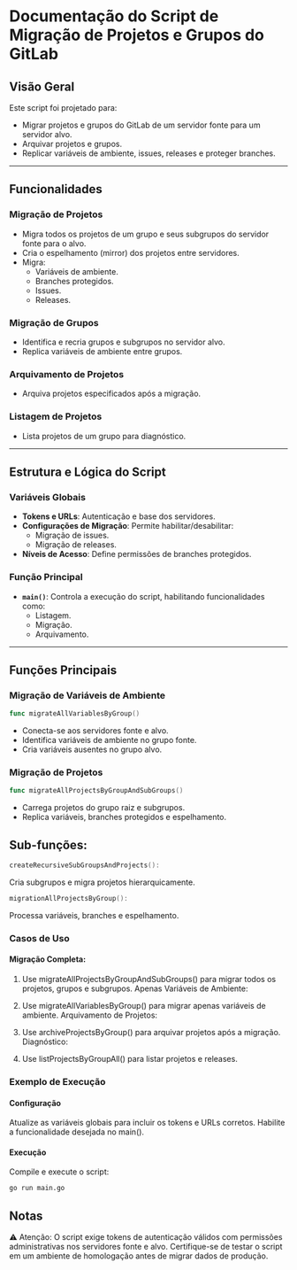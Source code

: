 # Documentação do Script de Migração de Projetos e Grupos do GitLab

## Visão Geral
Este script foi projetado para:
- Migrar projetos e grupos do GitLab de um servidor fonte para um servidor alvo.
- Arquivar projetos e grupos.
- Replicar variáveis de ambiente, issues, releases e proteger branches.

---

## Funcionalidades

### Migração de Projetos
- Migra todos os projetos de um grupo e seus subgrupos do servidor fonte para o alvo.
- Cria o espelhamento (mirror) dos projetos entre servidores.
- Migra:
  - Variáveis de ambiente.
  - Branches protegidos.
  - Issues.
  - Releases.

### Migração de Grupos
- Identifica e recria grupos e subgrupos no servidor alvo.
- Replica variáveis de ambiente entre grupos.

### Arquivamento de Projetos
- Arquiva projetos especificados após a migração.

### Listagem de Projetos
- Lista projetos de um grupo para diagnóstico.

---

## Estrutura e Lógica do Script

### Variáveis Globais
- **Tokens e URLs**: Autenticação e base dos servidores.
- **Configurações de Migração**: Permite habilitar/desabilitar:
  - Migração de issues.
  - Migração de releases.
- **Níveis de Acesso**: Define permissões de branches protegidos.

### Função Principal
- **`main()`**: Controla a execução do script, habilitando funcionalidades como:
  - Listagem.
  - Migração.
  - Arquivamento.

---

## Funções Principais

### Migração de Variáveis de Ambiente
```go
func migrateAllVariablesByGroup()
```
 - Conecta-se aos servidores fonte e alvo.
 - Identifica variáveis de ambiente no grupo fonte.
 - Cria variáveis ausentes no grupo alvo.
### Migração de Projetos
```go
func migrateAllProjectsByGroupAndSubGroups()
```
 - Carrega projetos do grupo raiz e subgrupos.
 - Replica variáveis, branches protegidos e espelhamento.
## Sub-funções:
```go
createRecursiveSubGroupsAndProjects():
```
Cria subgrupos e migra projetos hierarquicamente.
```go
migrationAllProjectsByGroup():
```
Processa variáveis, branches e espelhamento.

### Casos de Uso

#### Migração Completa:

1. Use migrateAllProjectsByGroupAndSubGroups() para migrar todos os projetos, grupos e subgrupos.
Apenas Variáveis de Ambiente:

2. Use migrateAllVariablesByGroup() para migrar apenas variáveis de ambiente.
Arquivamento de Projetos:

3. Use archiveProjectsByGroup() para arquivar projetos após a migração.
Diagnóstico:

4. Use listProjectsByGroupAll() para listar projetos e releases.

### Exemplo de Execução

#### Configuração
Atualize as variáveis globais para incluir os tokens e URLs corretos.
Habilite a funcionalidade desejada no main().
#### Execução

Compile e execute o script:

```bash
go run main.go
```

## Notas
⚠️ Atenção:
O script exige tokens de autenticação válidos com permissões administrativas nos servidores fonte e alvo.
Certifique-se de testar o script em um ambiente de homologação antes de migrar dados de produção.